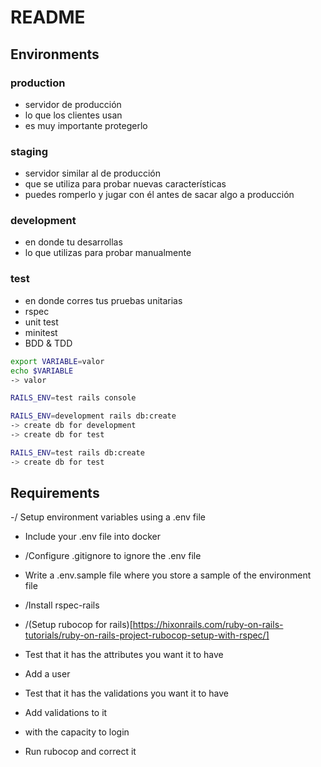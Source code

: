 # README

## Environments

### production
  - servidor de producción
  - lo que los clientes usan
  - es muy importante protegerlo

### staging
  - servidor similar al de producción
  - que se utiliza para probar nuevas características
  - puedes romperlo y jugar con él antes de sacar algo a producción

### development
  - en donde tu desarrollas
  - lo que utilizas para probar manualmente

### test
  - en donde corres tus pruebas unitarias
  - rspec
  - unit test
  - minitest
  - BDD & TDD


```bash
export VARIABLE=valor
echo $VARIABLE
-> valor

RAILS_ENV=test rails console
```

```bash
RAILS_ENV=development rails db:create
-> create db for development
-> create db for test

RAILS_ENV=test rails db:create
-> create db for test
```

## Requirements

-/ Setup environment variables using a .env file
- Include your .env file into docker
- /Configure .gitignore to ignore the .env file
- Write a .env.sample file where you store a sample of the environment file
- /Install rspec-rails
- /(Setup rubocop for rails)[https://hixonrails.com/ruby-on-rails-tutorials/ruby-on-rails-project-rubocop-setup-with-rspec/]

- Test that it has the attributes you want it to have
- Add a user
- Test that it has the validations you want it to have
- Add validations to it
- with the capacity to login
- Run rubocop and correct it
